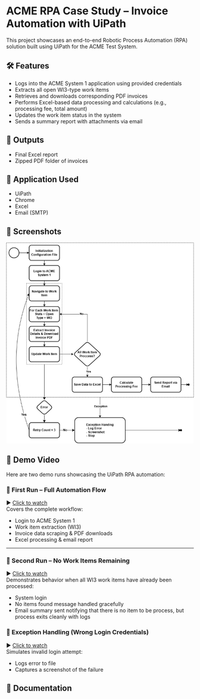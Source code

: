 # ACME RPA Case Study – Invoice Automation with UiPath

This project showcases an end-to-end Robotic Process Automation (RPA) solution built using UiPath for the ACME Test System.

## 🛠 Features
- Logs into the ACME System 1 application using provided credentials
- Extracts all open WI3-type work items
- Retrieves and downloads corresponding PDF invoices
- Performs Excel-based data processing and calculations (e.g., processing fee, total amount)
- Updates the work item status in the system
- Sends a summary report with attachments via email

## 📂 Outputs
- Final Excel report
- Zipped PDF folder of invoices

## 🔧 Application Used
- UiPath
- Chrome
- Excel
- Email (SMTP)

## 📸 Screenshots
![Workflow Diagram](assets/workflow-diagram.png)

## 🎥 Demo Video
Here are two demo runs showcasing the UiPath RPA automation:

### 🔹 First Run – Full Automation Flow
▶️ [Click to watch](https://drive.google.com/file/d/124knB9pgtjf2HfIjY8cQ8u-BmldFlg_n/view?usp=sharing)  
Covers the complete workflow:
- Login to ACME System 1
- Work item extraction (WI3)
- Invoice data scraping & PDF downloads
- Excel processing & email report

---

### 🔹 Second Run – No Work Items Remaining
▶️ [Click to watch](https://drive.google.com/file/d/1i1ele23AVdpDA1mL333p20uD0uqNCiDu/view?usp=sharing)  
Demonstrates behavior when all WI3 work items have already been processed:
- System login
- No items found message handled gracefully
- Email summary sent notifying that there is no item to be process, but process exits cleanly with logs

### 🔹 Exception Handling (Wrong Login Credentials)  
▶️ [Click to watch](https://drive.google.com/file/d/1902-dymkN9ylPUXtakxWIP21lYlxEa2R/view?usp=sharing)  
Simulates invalid login attempt:
- Logs error to file  
- Captures a screenshot of the failure

## 📄 Documentation
